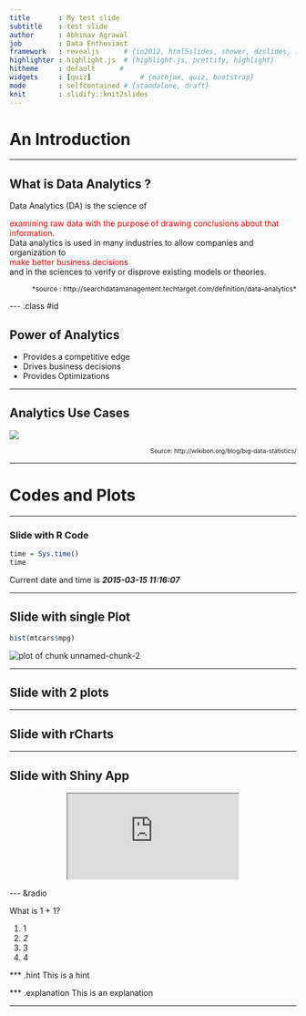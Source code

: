 ```yaml
---
title       : My test slide
subtitle    : test slide
author      : Abhinav Agrawal
job         : Data Enthusiast
framework   : revealjs      # {io2012, html5slides, shower, dzslides, ...}
highlighter : highlight.js  # {highlight.js, prettify, highlight}
hitheme     : default      # 
widgets     : [quiz]            # {mathjax, quiz, bootstrap}
mode        : selfcontained # {standalone, draft}
knit        : slidify::knit2slides
---
```

# An Introduction

---
## What is Data Analytics ?

Data Analytics (DA) is the science of <div><span style ="color:red;font-weight=bold">examining raw data with the purpose of drawing conclusions about that information.</style></div>
Data analytics is used in many industries to allow companies and organization to <div><span style="color:red;font-weight=bold"> make better business decisions</span></div> and in the sciences to verify or disprove existing models or theories.

<div style="text-align:right">
<span style="font-size:9pt">
*source : http://searchdatamanagement.techtarget.com/definition/data-analytics*
</span>
</div>


--- .class #id 

## Power of Analytics

-  Provides a competitive edge
-  Drives business decisions
-  Provides Optimizations


---

## Analytics Use Cases
![](ABCD.png)
<div style="text-align:right">
<span style="font-size:8pt">
Source: http://wikibon.org/blog/big-data-statistics/
</span>
</div>

---
# Codes and Plots

---

### Slide with R Code

```r
time = Sys.time()
time
```
Current date and time is ***2015-03-15 11:16:07***

---
## Slide with single Plot

```r
hist(mtcars$mpg)
```

![plot of chunk unnamed-chunk-2](assets/fig/unnamed-chunk-2-1.png) 

--- 
## Slide with 2 plots



---
## Slide with rCharts



---
## Slide with Shiny App

<div align="center">
<iframe 
src="https://abhinav-agrawal.shinyapps.io/Hit_counter/" >
  </iframe></div>
  

--- &radio

What is 1 + 1?

1. 1
2. _2_
3. 3
4. 4

*** .hint
This is a hint

*** .explanation
This is an explanation

---

